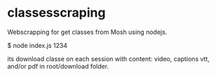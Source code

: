 # classesscraping
Webscrapping for get classes from Mosh using nodejs.

$ node index.js 1234

its download classe on each session with content: video, captions vtt, and/or pdf in root/download folder.

